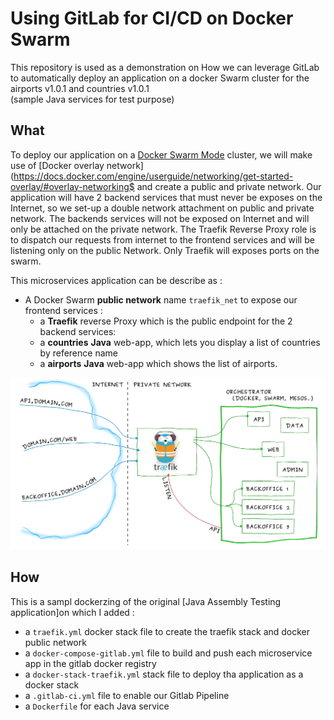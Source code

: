 # Using GitLab for CI/CD on Docker Swarm

This repository is used as a demonstration on How we can leverage GitLab to 
automatically deploy an application on a docker Swarm cluster for the airports v1.0.1 and countries v1.0.1  
(sample Java services for test purpose)


## What

To deploy our application on a [Docker Swarm
Mode](https://docs.docker.com/engine/swarm/) cluster, we will make use of
[Docker overlay network](https://docs.docker.com/engine/userguide/networking/get-started-overlay/#overlay-networking$
and create a public and private network. Our application will have 2
backend services that must never be exposes on the Internet, so we set-up a double
network attachment on public and private network. The backends services will not
be exposed on Internet and will only be attached on the private network. The
Traefik Reverse Proxy role is to dispatch our requests
from internet to the frontend services and will be listening only on the public
Network. Only Traefik will exposes ports on the swarm.

This microservices application can be describe as :

- A Docker Swarm **public network** name `traefik_net` to expose our frontend
  services :
    - a **Traefik** reverse Proxy which is the public endpoint for the 2
      backend services:
    - a **countries** **Java** web-app, which lets you display a list of countries by reference name
    - a **airports** **Java** web-app which shows the list of airports.

![Application architecture](architecture.png)

## How

This is a sampl dockerzing of the original [Java Assembly Testing
application]on which I
added :
- a `traefik.yml` docker stack file to create the traefik stack and docker
  public network
- a `docker-compose-gitlab.yml` file to build and push each microservice app in
  the gitlab docker registry
- a `docker-stack-traefik.yml` stack file to deploy tha application as a docker
  stack
- a `.gitlab-ci.yml` file to enable our Gitlab Pipeline
- a `Dockerfile` for each Java service
